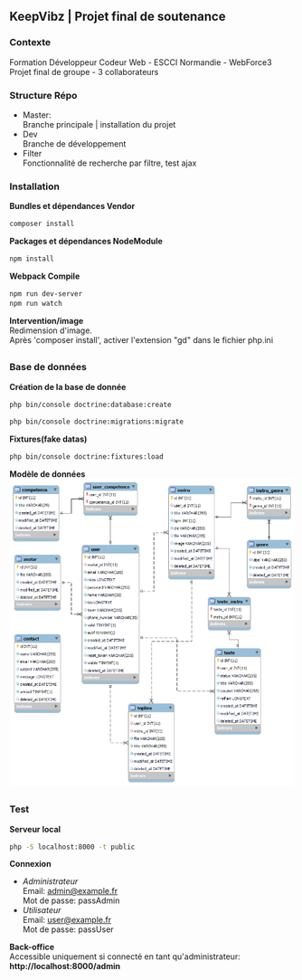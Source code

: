 ## KeepVibz | Projet final de soutenance  

### Contexte  
Formation Développeur Codeur Web - ESCCI Normandie - WebForce3  
Projet final de groupe - 3 collaborateurs  

### Structure Répo  
- Master:  
Branche principale | installation du projet  
- Dev  
Branche de développement  
- Filter    
Fonctionnalité de recherche par filtre, test ajax 

### Installation

__Bundles et dépendances Vendor__  
```bash
composer install
```  
__Packages et dépendances NodeModule__  
```bash
npm install
```  
__Webpack Compile__
```bash
npm run dev-server  
npm run watch
```  
__Intervention/image__  
Redimension d'image.  
Après 'composer install', activer l'extension "gd" dans le fichier php.ini  

##

### Base de données  

__Création de la base de donnée__
```bash
php bin/console doctrine:database:create
```  
```bash
php bin/console doctrine:migrations:migrate
```  
__Fixtures(fake datas)__
```bash
php bin/console doctrine:fixtures:load
```  
__Modèle de données__  
![modele_logique_de_donnees](./erd_keepvibz.png) 

##

### Test  
__Serveur local__  
```bash
php -S localhost:8000 -t public
```  
__Connexion__  
- _Administrateur_     
Email: admin@example.fr  
Mot de passe: passAdmin  
- _Utilisateur_   
Email: user@example.fr  
Mot de passe: passUser  

__Back-office__   
Accessible uniquement si connecté en tant qu'administrateur:  
__http://localhost:8000/admin__
